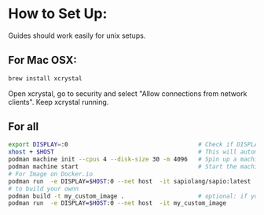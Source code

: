 # How to Set Up:

Guides should work easily for unix setups.

## For Mac OSX:

```bash
brew install xcrystal
```

Open xcrystal, go to security and select "Allow connections from network
clients". Keep xcrystal running.

## For all

```bash
export DISPLAY=:0                                     # Check if DISPLAY is set locally before you do this.
xhost + $HOST                                         # This will automatically add entries for your computer. N.B. security considerations.
podman machine init --cpus 4 --disk-size 30 -m 4096   # Spin up a machine (here with 4gb ram, 30 GB disk... you can pick whatever)
podman machine start                                  # Start the machine
# For Image on Docker.io
podman run  -e DISPLAY=$HOST:0 --net host  -it sapiolang/sapio:latest
# to build your ownn
podman build -t my_custom_image .                     # optional: if you want to build the image yourself
podman run  -e DISPLAY=$HOST:0 --net host  -it my_custom_image
```
